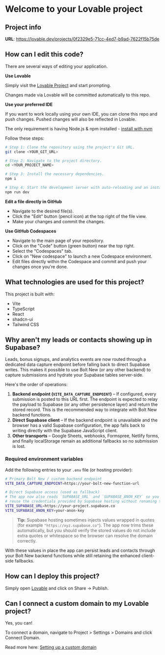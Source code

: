 # Welcome to your Lovable project

## Project info

**URL**: https://lovable.dev/projects/0f2329e5-71cc-4ed7-b9ad-7622f15b75de

## How can I edit this code?

There are several ways of editing your application.

**Use Lovable**

Simply visit the [Lovable Project](https://lovable.dev/projects/0f2329e5-71cc-4ed7-b9ad-7622f15b75de) and start prompting.

Changes made via Lovable will be committed automatically to this repo.

**Use your preferred IDE**

If you want to work locally using your own IDE, you can clone this repo and push changes. Pushed changes will also be reflected in Lovable.

The only requirement is having Node.js & npm installed - [install with nvm](https://github.com/nvm-sh/nvm#installing-and-updating)

Follow these steps:

```sh
# Step 1: Clone the repository using the project's Git URL.
git clone <YOUR_GIT_URL>

# Step 2: Navigate to the project directory.
cd <YOUR_PROJECT_NAME>

# Step 3: Install the necessary dependencies.
npm i

# Step 4: Start the development server with auto-reloading and an instant preview.
npm run dev
```

**Edit a file directly in GitHub**

- Navigate to the desired file(s).
- Click the "Edit" button (pencil icon) at the top right of the file view.
- Make your changes and commit the changes.

**Use GitHub Codespaces**

- Navigate to the main page of your repository.
- Click on the "Code" button (green button) near the top right.
- Select the "Codespaces" tab.
- Click on "New codespace" to launch a new Codespace environment.
- Edit files directly within the Codespace and commit and push your changes once you're done.

## What technologies are used for this project?

This project is built with:

- Vite
- TypeScript
- React
- shadcn-ui
- Tailwind CSS

## Why aren't my leads or contacts showing up in Supabase?

Leads, bonus signups, and analytics events are now routed through a dedicated
data capture endpoint before falling back to direct Supabase writes. This makes
it possible to use Bolt New (or any other backend) to capture submissions and
hydrate your Supabase tables server-side.

Here's the order of operations:

1. **Backend endpoint (`VITE_DATA_CAPTURE_ENDPOINT`)** – If configured, every
   submission is posted to this URL first. The endpoint is expected to relay the
   payload to Supabase (or any other persistence layer) and return the stored
   record. This is the recommended way to integrate with Bolt New backend
   functions.
2. **Direct Supabase client** – If the backend endpoint is unavailable and the
   browser has a valid Supabase configuration, the app falls back to writing
   directly with the Supabase JavaScript client.
3. **Other transports** – Google Sheets, webhooks, Formspree, Netlify forms,
   and finally localStorage remain as additional fallbacks so no submission is
   lost.

### Required environment variables

Add the following entries to your `.env` file (or hosting provider):

```bash
# Primary Bolt New / custom backend endpoint
VITE_DATA_CAPTURE_ENDPOINT=https://your-bolt-new-function-url

# Direct Supabase access (used as fallback)
# The app now also reads `SUPABASE_URL` and `SUPABASE_ANON_KEY` so you can
# reuse the credentials provided by Supabase hosting without renaming them.
VITE_SUPABASE_URL=https://your-project.supabase.co
VITE_SUPABASE_ANON_KEY=your-anon-key
```

> **Tip:** Supabase hosting sometimes injects values wrapped in quotes (for
> example `"https://xyz.supabase.co"`). The app now trims these automatically,
> but you should verify the stored values do not include extra quotes or
> whitespace so the browser can resolve the domain correctly.

With these values in place the app can persist leads and contacts through your
Bolt New backend functions while still retaining the enhanced client-side
fallbacks.

## How can I deploy this project?

Simply open [Lovable](https://lovable.dev/projects/0f2329e5-71cc-4ed7-b9ad-7622f15b75de) and click on Share -> Publish.

## Can I connect a custom domain to my Lovable project?

Yes, you can!

To connect a domain, navigate to Project > Settings > Domains and click Connect Domain.

Read more here: [Setting up a custom domain](https://docs.lovable.dev/tips-tricks/custom-domain#step-by-step-guide)
